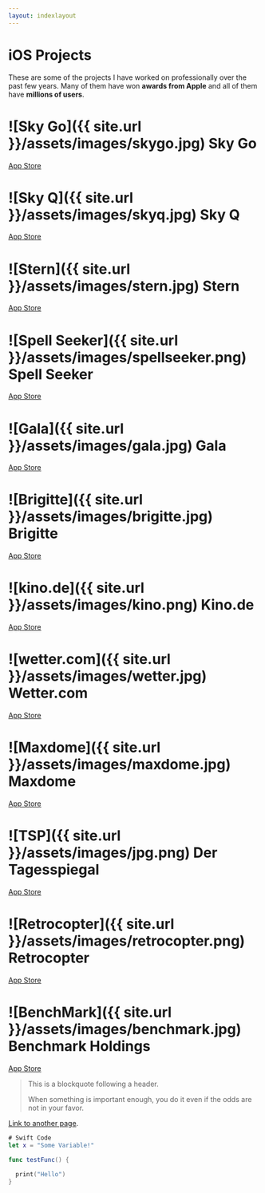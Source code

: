 ```yaml
---
layout: indexlayout
---
```


# [](#header-1)iOS Projects

These are some of the projects I have worked on professionally over the past few years.  Many of them have won **awards from Apple** and all of them have **millions of users**.

# [](#header-2)![Sky Go]({{ site.url }}/assets/images/skygo.jpg) Sky Go

[App Store](https://itunes.apple.com/gb/app/sky-go/id446086440?mt=8)


# [](#header-2)![Sky Q]({{ site.url }}/assets/images/skyq.jpg) Sky Q

[App Store](https://itunes.apple.com/gb/app/sky-q/id1033942116?mt=8)


# [](#header-2)![Stern]({{ site.url }}/assets/images/stern.jpg) Stern

[App Store](https://itunes.apple.com/de/app/stern-news-nachrichten-politik-und-unterhaltung/id376155932?mt=8)


# [](#header-2)![Spell Seeker]({{ site.url }}/assets/images/spellseeker.png) Spell Seeker

[App Store](https://itunes.apple.com/gb/app/spell-seeker/id766546765?mt=8)


# [](#header-2)![Gala]({{ site.url }}/assets/images/gala.jpg) Gala

[App Store](https://itunes.apple.com/de/app/gala-star-news-promis-royals-celebrities-vips/id518659848?mt=8)


# [](#header-2)![Brigitte]({{ site.url }}/assets/images/brigitte.jpg) Brigitte

[App Store](https://itunes.apple.com/de/app/brigitte-das-magazin-f%C3%BCr-frauen/id633914233?mt=8)


# [](#header-2)![kino.de]({{ site.url }}/assets/images/kino.png) Kino.de

[App Store](https://itunes.apple.com/de/app/kino-de/id481183246?mt=8)


# [](#header-2)![wetter.com]({{ site.url }}/assets/images/wetter.jpg) Wetter.com

[App Store](https://itunes.apple.com/de/app/wetter-de-vorhersage-regenradar-und-mehr/id321934718?mt=8)


# [](#header-2)![Maxdome]({{ site.url }}/assets/images/maxdome.jpg) Maxdome

[App Store](https://itunes.apple.com/de/app/maxdome/id603968637?mt=8)


# [](#header-2)![TSP]({{ site.url }}/assets/images/jpg.png) Der Tagesspiegal

[App Store](https://itunes.apple.com/de/app/der-tagesspiegel/id440157280?mt=8)


# [](#header-2)![Retrocopter]({{ site.url }}/assets/images/retrocopter.png) Retrocopter

[App Store](https://itunes.apple.com/gb/app/retrocopter/id553309359?mt=8)


# [](#header-2)![BenchMark]({{ site.url }}/assets/images/benchmark.jpg) Benchmark Holdings

[App Store](https://itunes.apple.com/gb/app/the-fish-site/id525044822?mt=8)




> This is a blockquote following a header.
>
> When something is important enough, you do it even if the odds are not in your favor.

[Link to another page](another-page).

```swift
# Swift Code
let x = "Some Variable!"

func testFunc() {
  
  print("Hello")
}
```